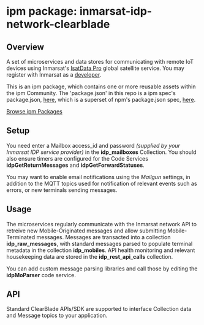 
# ipm package: inmarsat-idp-network-clearblade

## Overview

A set of microservices and data stores for communicating with remote IoT devices using Inmarsat&#39;s [IsatData Pro](https://www.inmarsat.com/service/isatdata-pro/) global satellite service.  You may register with Inmarsat as a [developer](https://developer.inmarsat.com/technology/idp/).

This is an ipm package, which contains one or more reusable assets within the ipm Community. The 'package.json' in this repo is a ipm spec's package.json, [here](https://docs.clearblade.com/v/3/6-ipm/spec), which is a superset of npm's package.json spec, [here](https://docs.npmjs.com/files/package.json).

[Browse ipm Packages](https://ipm.clearblade.com)

## Setup

You need enter a Mailbox access_id and password *(supplied by your Inmarsat IDP service provider)* in the **idp_mailboxes** Collection.  You should also ensure timers are configured for the Code Services **idpGetReturnMessages** and **idpGetForwardStatuses**.

You may want to enable email notifications using the *Mailgun* settings, in addition to the MQTT topics used for notification of relevant events such as errors, or new terminals sending messages.

## Usage

The microservices regularly communicate with the Inmarsat network API to retreive new Mobile-Originated messages and allow submitting Mobile-Terminated messages.  Messages are transacted into a collection **idp_raw_messages**, with standard messages parsed to populate terminal metadata in the collection **idp_mobiles**.  API health monitoring and relevant housekeeping data are stored in the **idp_rest_api_calls** collection.

You can add custom message parsing libraries and call those by editing the **idpMoParser** code service.

## API

Standard ClearBlade APIs/SDK are supported to interface Collection data and Message topics to your application.
